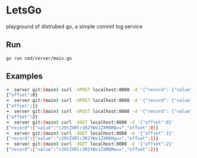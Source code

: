 # LetsGo
playground of distrubed go, a simple commit log service

## Run

`go run cmd/server/main.go`

## Examples

```bash
➜  server git:(main) curl -XPOST localhost:8080 -d '{"record": {"value": "c29tZXRlc3R2YWx1ZXM6MQ=="}}'
{"offset":0}
➜  server git:(main) curl -XPOST localhost:8080 -d '{"record": {"value": "c29tZXRlc3R2YWx1ZXM6Mg=="}}'
{"offset":1}
➜  server git:(main) curl -XPOST localhost:8080 -d '{"record": {"value": "c29tZXRlc3R2YWx1ZXM6Mw=="}}'
{"offset":2}
➜  server git:(main) curl -XGET localhost:8080 -d '{"offset":0}'
{"record":{"value":"c29tZXRlc3R2YWx1ZXM6MQ==","offset":0}}
➜  server git:(main) curl -XGET localhost:8080 -d '{"offset":1}'
{"record":{"value":"c29tZXRlc3R2YWx1ZXM6Mg==","offset":1}}
➜  server git:(main) curl -XGET localhost:8080 -d '{"offset":2}'
{"record":{"value":"c29tZXRlc3R2YWx1ZXM6Mw==","offset":2}}
```
